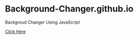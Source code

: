# Background-Changer.github.io
Backgroud Changer Using JavaScript <br />

[Click Here](https://arifafzal51.github.io/Background-Changer.github.io/)
